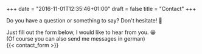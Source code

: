 +++
date = "2016-11-01T12:35:46+01:00"
draft = false
title = "Contact"
+++

Do you have a question or something to say? Don't hesitate! :incoming_envelope: 

Just fill out the form below, I would like to hear from you. :grinning:
<br/>(Of course you can also send me messages in german)
<br/>
{{< contact_form >}}